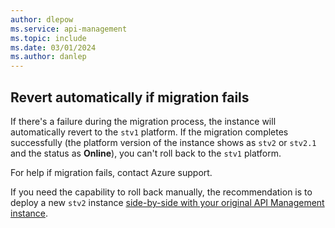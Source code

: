 ```yaml
---
author: dlepow
ms.service: api-management
ms.topic: include
ms.date: 03/01/2024
ms.author: danlep
---
```


## Revert automatically if migration fails

If there's a failure during the migration process, the instance will automatically revert to the `stv1` platform. If the migration completes successfully (the platform version of the instance shows as `stv2` or `stv2.1` and the status as **Online**), you can't roll back to the `stv1` platform.

For help if migration fails, contact Azure support.

If you need the capability to roll back manually, the recommendation is to deploy a new `stv2` instance [side-by-side with your original API Management instance](../articles/api-management/migrate-stv1-to-stv2.md#alternative-side-by-side-deployment). 
